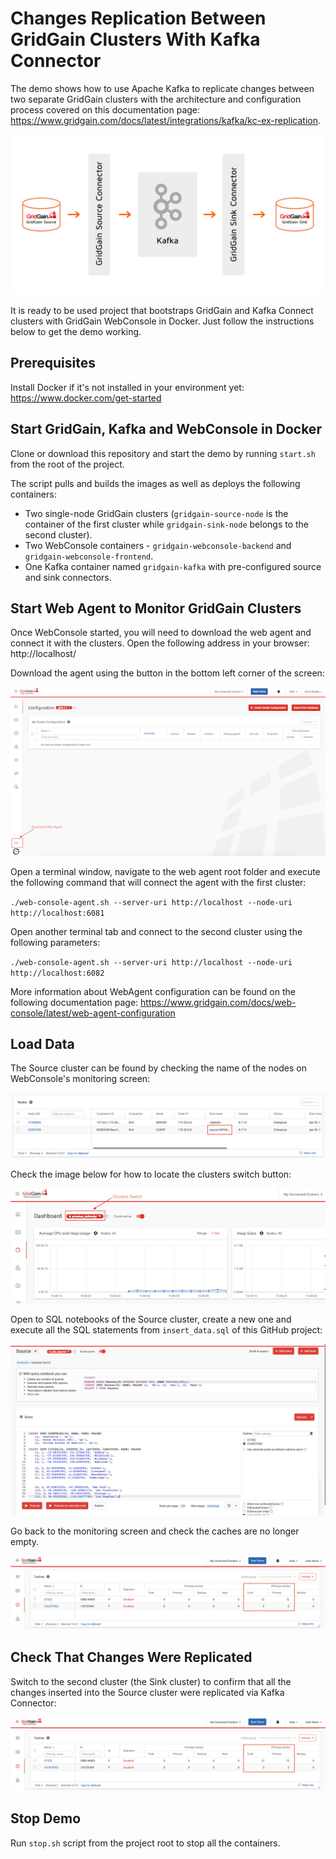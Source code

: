 # Changes Replication Between GridGain Clusters With Kafka Connector

The demo shows how to use Apache Kafka to replicate changes between two separate GridGain clusters with the architecture and 
configuration process covered on this documentation page: https://www.gridgain.com/docs/latest/integrations/kafka/kc-ex-replication.

![changes-replication](images/kc-ex-replicate.png)

It is ready to be used project that bootstraps GridGain and Kafka Connect clusters with GridGain WebConsole in Docker.
Just follow the instructions below to get the demo working.

## Prerequisites

Install Docker if it's not installed in your environment yet: https://www.docker.com/get-started

## Start GridGain, Kafka and WebConsole in Docker

Clone or download this repository and start the demo by running `start.sh` from the root of the project.

The script pulls and builds the images as well as deploys the following containers:

* Two single-node GridGain clusters (`gridgain-source-node` is the container of the first cluster while
 `gridgain-sink-node` belongs to the second cluster).
* Two WebConsole containers - `gridgain-webconsole-backend` and `gridgain-webconsole-frontend`.
* One Kafka container named `gridgain-kafka` with pre-configured source and sink connectors.

## Start Web Agent to Monitor GridGain Clusters

Once WebConsole started, you will need to download the web agent and connect it with the clusters. Open the following
address in your browser: http://localhost/

Download the agent using the button in the bottom left corner of the screen:

![agent-download](images/agent_download.png)

Open a terminal window, navigate to the web agent root folder and execute the following command that will connect the
agent with the first cluster:

`./web-console-agent.sh --server-uri http://localhost --node-uri http://localhost:6081`
 
Open another terminal tab and connect to the second cluster using the following parameters:

`./web-console-agent.sh --server-uri http://localhost --node-uri http://localhost:6082`

More information about WebAgent configuration can be found on the following documentation page:
https://www.gridgain.com/docs/web-console/latest/web-agent-configuration


## Load Data

The Source cluster can be found by checking the name of the nodes on WebConsole's monitoring screen:

![source-cluster](images/source_cluster.png)

Check the image below for how to locate the clusters switch button:

![clusters-switch](images/clusters_switch.png)

Open to SQL notebooks of the Source cluster, create a new one and execute all the SQL statements from `insert_data.sql` of
this GitHub project:

![sql-page](images/sql_page.png)

Go back to the monitoring screen and check the caches are no longer empty.

![caches-monitoring](images/caches_monitoring.png)

## Check That Changes Were Replicated

Switch to the second cluster (the Sink cluster) to confirm that all the changes inserted into the Source cluster were
replicated via Kafka Connector:

![caches-monitoring](images/caches_monitoring.png)

## Stop Demo

Run `stop.sh` script from the project root to stop all the containers.
